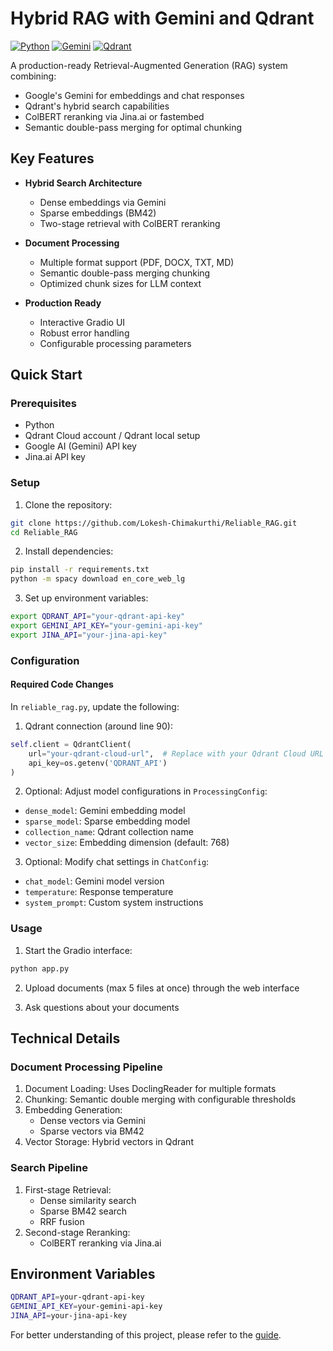 # Hybrid RAG with Gemini and Qdrant

[![Python](https://img.shields.io/badge/python-blue.svg)](https://www.python.org/downloads/)
[![Gemini](https://img.shields.io/badge/LLM-Gemini-orange.svg)](https://ai.google.dev/)
[![Qdrant](https://img.shields.io/badge/Vector%20DB-Qdrant-green.svg)](https://qdrant.tech/)

A production-ready Retrieval-Augmented Generation (RAG) system combining:
- Google's Gemini for embeddings and chat responses
- Qdrant's hybrid search capabilities
- ColBERT reranking via Jina.ai or fastembed
- Semantic double-pass merging for optimal chunking

## Key Features

- **Hybrid Search Architecture**
  - Dense embeddings via Gemini
  - Sparse embeddings (BM42)
  - Two-stage retrieval with ColBERT reranking
  
- **Document Processing**
  - Multiple format support (PDF, DOCX, TXT, MD)
  - Semantic double-pass merging chunking
  - Optimized chunk sizes for LLM context

- **Production Ready**
  - Interactive Gradio UI
  - Robust error handling
  - Configurable processing parameters

## Quick Start

### Prerequisites

- Python
- Qdrant Cloud account / Qdrant local setup
- Google AI (Gemini) API key
- Jina.ai API key

### Setup

1. Clone the repository:
```bash
git clone https://github.com/Lokesh-Chimakurthi/Reliable_RAG.git
cd Reliable_RAG
```

2. Install dependencies:
```bash
pip install -r requirements.txt
python -m spacy download en_core_web_lg
```

3. Set up environment variables:
```bash
export QDRANT_API="your-qdrant-api-key"
export GEMINI_API_KEY="your-gemini-api-key"
export JINA_API="your-jina-api-key"
```

### Configuration

#### Required Code Changes

In `reliable_rag.py`, update the following:

1. Qdrant connection (around line 90):
```python
self.client = QdrantClient(
    url="your-qdrant-cloud-url",  # Replace with your Qdrant Cloud URL
    api_key=os.getenv('QDRANT_API')
)
```

2. Optional: Adjust model configurations in `ProcessingConfig`:
- `dense_model`: Gemini embedding model
- `sparse_model`: Sparse embedding model
- `collection_name`: Qdrant collection name
- `vector_size`: Embedding dimension (default: 768)

3. Optional: Modify chat settings in `ChatConfig`:
- `chat_model`: Gemini model version
- `temperature`: Response temperature
- `system_prompt`: Custom system instructions

### Usage

1. Start the Gradio interface:
```bash
python app.py
```

2. Upload documents (max 5 files at once) through the web interface

3. Ask questions about your documents

## Technical Details

### Document Processing Pipeline

1. Document Loading: Uses DoclingReader for multiple formats
2. Chunking: Semantic double merging with configurable thresholds
3. Embedding Generation:
   - Dense vectors via Gemini
   - Sparse vectors via BM42
4. Vector Storage: Hybrid vectors in Qdrant

### Search Pipeline

1. First-stage Retrieval:
   - Dense similarity search
   - Sparse BM42 search
   - RRF fusion
2. Second-stage Reranking:
   - ColBERT reranking via Jina.ai

## Environment Variables

```bash
QDRANT_API=your-qdrant-api-key
GEMINI_API_KEY=your-gemini-api-key
JINA_API=your-jina-api-key
```

For better understanding of this project, please refer to the [guide](guide.md).